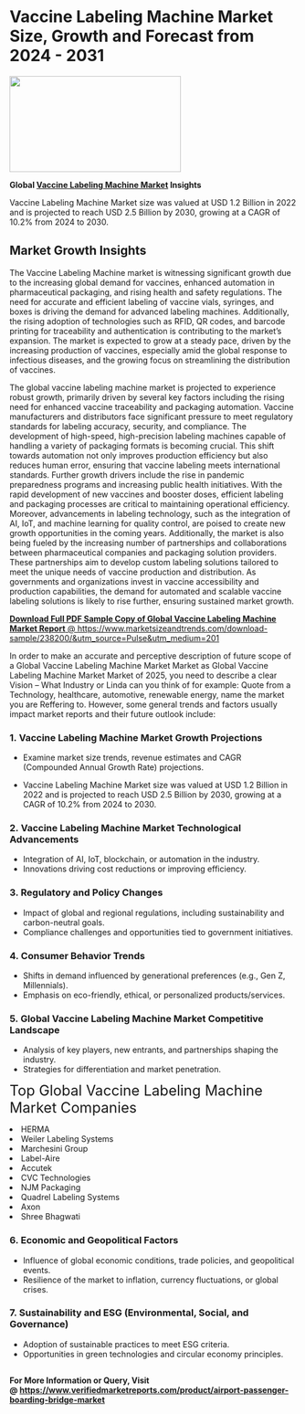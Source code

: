 <H1>Vaccine Labeling Machine Market Size, Growth and Forecast from 2024 - 2031</H1><img class="aligncenter size-medium wp-image-584254" src="https://thirdeyenews.in/wp-content/uploads/2024/09/Global-Market-Research-300x168.jpeg" alt="" width="300" height="168" /><p><strong>Global&nbsp;<a href="https://www.marketsizeandtrends.com/download-sample/238200/&amp;utm_source=Pulse&amp;utm_medium=201">Vaccine Labeling Machine Market</a> Insights</strong></p><p>Vaccine Labeling Machine Market size was valued at USD 1.2 Billion in 2022 and is projected to reach USD 2.5 Billion by 2030, growing at a CAGR of 10.2% from 2024 to 2030.</p><p><h2>Market Growth Insights</h2> <p>The Vaccine Labeling Machine market is witnessing significant growth due to the increasing global demand for vaccines, enhanced automation in pharmaceutical packaging, and rising health and safety regulations. The need for accurate and efficient labeling of vaccine vials, syringes, and boxes is driving the demand for advanced labeling machines. Additionally, the rising adoption of technologies such as RFID, QR codes, and barcode printing for traceability and authentication is contributing to the market’s expansion. The market is expected to grow at a steady pace, driven by the increasing production of vaccines, especially amid the global response to infectious diseases, and the growing focus on streamlining the distribution of vaccines. <a href="#"></a></p> <p>The global vaccine labeling machine market is projected to experience robust growth, primarily driven by several key factors including the rising need for enhanced vaccine traceability and packaging automation. Vaccine manufacturers and distributors face significant pressure to meet regulatory standards for labeling accuracy, security, and compliance. The development of high-speed, high-precision labeling machines capable of handling a variety of packaging formats is becoming crucial. This shift towards automation not only improves production efficiency but also reduces human error, ensuring that vaccine labeling meets international standards. Further growth drivers include the rise in pandemic preparedness programs and increasing public health initiatives. With the rapid development of new vaccines and booster doses, efficient labeling and packaging processes are critical to maintaining operational efficiency. Moreover, advancements in labeling technology, such as the integration of AI, IoT, and machine learning for quality control, are poised to create new growth opportunities in the coming years. Additionally, the market is also being fueled by the increasing number of partnerships and collaborations between pharmaceutical companies and packaging solution providers. These partnerships aim to develop custom labeling solutions tailored to meet the unique needs of vaccine production and distribution. As governments and organizations invest in vaccine accessibility and production capabilities, the demand for automated and scalable vaccine labeling solutions is likely to rise further, ensuring sustained market growth. <a href="#"></p><p><span class=""><strong>Download Full PDF Sample Copy of Global Vaccine Labeling Machine Market Report</strong> @ <a href="https://www.marketsizeandtrends.com/download-sample/238200/&amp;utm_source=Pulse&amp;utm_medium=201" target="_blank">https://www.marketsizeandtrends.com/download-sample/238200/&amp;utm_source=Pulse&amp;utm_medium=201</a></span></p><p>In order to make an accurate and perceptive description of future scope of a Global&nbsp;Vaccine Labeling Machine Market Market as Global&nbsp;Vaccine Labeling Machine Market Market of 2025, you need to describe a clear Vision &ndash; What Industry or Linda can you think of for example: Quote from a Technology, healthcare, automotive, renewable energy, name the market you are Reffering to. However, some general trends and factors usually impact market reports and their future outlook include:</p><h3>1.&nbsp;<strong>Vaccine Labeling Machine Market Growth Projections</strong></h3><ul><li>Examine market size trends, revenue estimates and CAGR (Compounded Annual Growth Rate) projections.</li><li><p>Vaccine Labeling Machine Market size was valued at USD 1.2 Billion in 2022 and is projected to reach USD 2.5 Billion by 2030, growing at a CAGR of 10.2% from 2024 to 2030.</p></li></ul><h3>2.&nbsp;<strong>Vaccine Labeling Machine Market Technological Advancements</strong></h3><ul><li>Integration of AI, IoT, blockchain, or automation in the industry.</li><li>Innovations driving cost reductions or improving efficiency.</li></ul><h3>3.&nbsp;<strong>Regulatory and Policy Changes</strong></h3><ul><li>Impact of global and regional regulations, including sustainability and carbon-neutral goals.</li><li>Compliance challenges and opportunities tied to government initiatives.</li></ul><h3>4.&nbsp;<strong>Consumer Behavior Trends</strong></h3><ul><li>Shifts in demand influenced by generational preferences (e.g., Gen Z, Millennials).</li><li>Emphasis on eco-friendly, ethical, or personalized products/services.</li></ul><h3>5.&nbsp;<strong>Global Vaccine Labeling Machine Market Competitive Landscape</strong></h3><ul><li>Analysis of key players, new entrants, and partnerships shaping the industry.</li><li>Strategies for differentiation and market penetration.</li></ul><p data-pm-slice="1 1 []"><span style="color: inherit; font-family: inherit; font-size: 25px;">Top Global Vaccine Labeling Machine Market Companies</span></p><div class="" data-test-id=""><p><li>HERMA</li><li> Weiler Labeling Systems</li><li> Marchesini Group</li><li> Label-Aire</li><li> Accutek</li><li> CVC Technologies</li><li> NJM Packaging</li><li> Quadrel Labeling Systems</li><li> Axon</li><li> Shree Bhagwati</li></p></div><h3>6.&nbsp;<strong>Economic and Geopolitical Factors</strong></h3><ul><li>Influence of global economic conditions, trade policies, and geopolitical events.</li><li>Resilience of the market to inflation, currency fluctuations, or global crises.</li></ul><h3>7.&nbsp;<strong>Sustainability and ESG (Environmental, Social, and Governance)</strong></h3><ul><li>Adoption of sustainable practices to meet ESG criteria.</li><li>Opportunities in green technologies and circular economy principles.</li></ul><h2><strong style="font-size: 14px;">For More Information or Query, Visit @&nbsp;</strong><a style="background-color: #ffffff; font-size: 14px;" href="https://www.marketsizeandtrends.com/report/vaccine-labeling-machine-market/" target="_blank">https://www.verifiedmarketreports.com/product/airport-passenger-boarding-bridge-market</a></h2>
